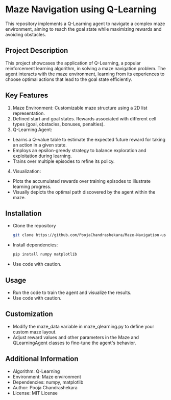 
# Maze Navigation using Q-Learning

This repository implements a Q-Learning agent to navigate a complex maze environment, aiming to reach the goal state while maximizing rewards and avoiding obstacles.

## Project Description

This project showcases the application of Q-Learning, a popular reinforcement learning algorithm, in solving a maze navigation problem. The agent interacts with the maze environment, learning from its experiences to choose optimal actions that lead to the goal state efficiently.

## Key Features

1. Maze Environment:
 Customizable maze structure using a 2D list representation.
2. Defined start and goal states.
 Rewards associated with different cell types (goal, obstacles, bonuses, penalties).
3. Q-Learning Agent:
 - Learns a Q-value table to estimate the expected future reward for taking an action in a given state.
 - Employs an epsilon-greedy strategy to balance exploration and exploitation during learning.
 - Trains over multiple episodes to refine its policy.
4. Visualization:
 - Plots the accumulated rewards over training episodes to illustrate learning progress.
 - Visually depicts the optimal path discovered by the agent within the maze.

## Installation

- Clone the repository

  ```bash
  git clone https://github.com/PoojaChandrashekara/Maze-Navigation-using-Q-Learning.git

- Install dependencies:

  ```bash
  pip install numpy matplotlib

- Use code with caution.

## Usage

- Run the code to train the agent and visualize the results.
- Use code with caution.

## Customization

- Modify the maze_data variable in maze_qlearning.py to define your custom maze layout.
- Adjust reward values and other parameters in the Maze and QLearningAgent classes to fine-tune the agent's behavior.

## Additional Information

- Algorithm: Q-Learning
- Environment: Maze environment
- Dependencies: numpy, matplotlib
- Author: Pooja Chandrashekara
- License: MIT License

